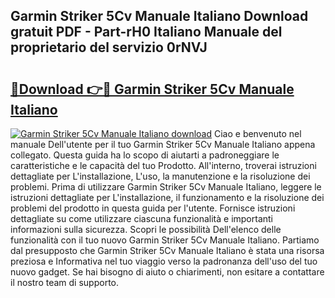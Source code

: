## Garmin Striker 5Cv Manuale Italiano Download gratuit PDF - Part-rH0 Italiano Manuale del proprietario del servizio 0rNVJ

# <h2><a href="http://dfcfvt8.blite.top/?on=Garmin+Striker+5Cv+Manuale+Italiano">🔗Download 👉🔴 Garmin Striker 5Cv Manuale Italiano</a></h2>

[![Garmin Striker 5Cv Manuale Italiano download](https://i.imgur.com/lujVjoI.png)](http://dfcfvt8.blite.top/?on=Garmin+Striker+5Cv+Manuale+Italiano)
Ciao e benvenuto nel manuale Dell'utente per il tuo Garmin Striker 5Cv Manuale Italiano appena collegato. Questa guida ha lo scopo di aiutarti a padroneggiare le caratteristiche e le capacità del tuo Prodotto. All'interno, troverai istruzioni dettagliate per L'installazione, L'uso, la manutenzione e la risoluzione dei problemi. Prima di utilizzare Garmin Striker 5Cv Manuale Italiano, leggere le istruzioni dettagliate per L'installazione, il funzionamento e la risoluzione dei problemi del prodotto in questa guida per l'utente. Fornisce istruzioni dettagliate su come utilizzare ciascuna funzionalità e importanti informazioni sulla sicurezza. Scopri le possibilità Dell'elenco delle funzionalità con il tuo nuovo Garmin Striker 5Cv Manuale Italiano. Partiamo dal presupposto che Garmin Striker 5Cv Manuale Italiano è stata una risorsa preziosa e Informativa nel tuo viaggio verso la padronanza dell'uso del tuo nuovo gadget. Se hai bisogno di aiuto o chiarimenti, non esitare a contattare il nostro team di supporto.
